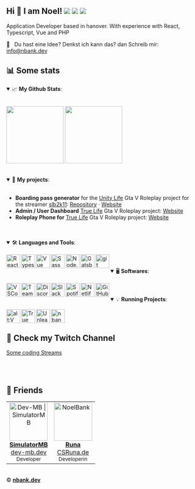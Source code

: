 ## Hi 👋 I am Noel! ![](https://komarev.com/ghpvc/?username=noelbank&color=4d2860) ![](https://hit.yhype.me/github/profile?user_id=24194246) ![](https://img.shields.io/twitch/status/noelbank?color=%23533264)  

Application Developer based in hanover. With experience with React, Typescript, Vue and PHP

📧&nbsp;&nbsp; Du hast eine Idee? Denkst ich kann das? dan Schreib mir: 	<a href="mailto:info@nbank.dev">info@nbank.dev</a>


## 📊 Some stats

<details open>
 <summary> 📈  <b>My Github Stats</b>: </summary>
<br />
<p align = "left">
  <img height="150em" src="https://github-readme-stats.vercel.app/api/?username=noelbank&theme=react&count_private=true&include_all_commits=true" />
  <img height="150em" src="https://github-readme-stats.vercel.app/api/top-langs?username=noelbank&show_icons=true&theme=react&count_private=true&layout=compact&hide=java,html,handlebars" />
</p>
</details>
<br />
<details open>
 <summary> 📕  <b>My projects</b>: </summary>
<br />
<ul>
 <li><b>Boarding pass generator</b> for the <a href="https://unity-life.de/">Unity Life</a> Gta V Roleplay project for the streamer <a href="https://www.twitch.tv/slb2k11">slb2k11</a>: <a href="https://github.com/NoelBank/slb2k11-boardingpass">Repository</a> ·  <a href="http://slb2k11.nbank.dev/?ref=nbank-github">Website</a></li>
  <li><b>Admin / User Dashboard</b> <a href="https://truelife-rp.de/">True Life</a> Gta V Roleplay project: <a href="http://dashboard.truelife-rp.de/?ref=nbank-github">Website</a></li>
   <li><b>Roleplay Phone for</b> <a href="https://truelife-rp.de/">True Life</a> Gta V Roleplay project: <a href="http://truelife-rp.de/?ref=nbank-github">Website</a></li>
 </ul>

</details>
<br />
<br />

<details open>
 <summary> 🛠️   <b>Languages and Tools</b>: </summary>
<br />
<a href="#" target="_blank"><img align="left" alt="React" width="36px" src="https://cdn.nbank.dev/images/react.png" /></a>
<a href="#" target="_blank"><img align="left" alt="Typescript" width="36px" src="https://cdn.nbank.dev/images/typescript.svg" /></a>
<a href="#" target="_blank"><img align="left" alt="Vue" width="36px" src="https://cdn.nbank.dev/images/vue.png" /></a>
<a href="#" target="_blank"><img align="left" alt="Sass" width="36px" src="https://cdn.nbank.dev/images/sass.png" /></a>
<a href="#" target="_blank"><img align="left" alt="Node.JS" width="36px" src="https://cdn.nbank.dev/images/node.png" /></a>
<a href="#" target="_blank"><img align="left" alt="GatsbyJS" width="36px" src="https://cdn.nbank.dev/images/gatsby.svg" /></a>
<a href="#" target="_blank"> <img align="left" alt="git" width="36px" src="https://cdn.nbank.dev/images/git.png"/></a>
</details>
<br />
<br />


<details open>
 <summary> 🖥️   <b>Softwares</b>: </summary>
<br>
<a href="#" target="_blank"><img align="left" alt="VSCode" width="36px" src="https://cdn.nbank.dev/images/vscode.png" /></a>
<a href="#" target="_blank"><img align="left" alt="Teamspeak" width="36px" src="https://cdn.nbank.dev/images/teamspeak.png" /></a>
<a href="#" target="_blank"><img align="left" alt="Discord" width="36px" src="https://cdn.nbank.dev/images/discord.png" /></a>
<a href="#" target="_blank"><img align="left" alt="Slack" width="36px" src="https://cdn.nbank.dev/images/slack.png" /></a>
<a href="#" target="_blank"><img align="left" alt="Spotify" width="36px" src="https://cdn.nbank.dev/images/spotify.png" /></a>
<a href="#" target="_blank"><img align="left" alt="Netlify" width="36px" src="https://cdn.nbank.dev/images/netlify.png" /></a>
<a href="https://github.com/noelbank/" target="_blank"> <img align="left" alt="GitHub" width="36px" src="https://cdn.nbank.dev/images/github.png"/></a>
</details>

<br />
<br />

<details open>
 <summary> 💡  <b>Running Projects</b>: </summary>
<br>
<a href="https://altv.mp/#/" target="_blank"> <img align="left" alt="alt:V" width="36px" src="https://cdn.nbank.dev/images/altv.svg"/></a>
<a href="https://truelife-rp.de" target="_blank"> <img align="left" alt="True Life" width="36px" src="https://cdn.nbank.dev/images/truelife.png"/></a>
<a href="https://unleashed-life.de" target="_blank"> <img align="left" alt="Unleashed Life" width="36px" src="https://cdn.nbank.dev/images/ul.png"/></a>
<a href="https://nbank.dev" target="_blank"> <img align="left" alt="nbank.dev" height="36px" src="https://cdn.nbank.one/nb_adtYPXZxnPyI.png"/></a>
</details>

<br />
<br />

## 🎥 Check my Twitch Channel 

[Some coding Streams](https://twitch.nbank.dev)

<br />
<br />

## 👾 Friends

<table>
  <tr>
    <td align="center">
      <a href="https://github.com/dev-mb"><img src="https://avatars.githubusercontent.com/u/50833616" width="100px;" id="profile-image" alt="Dev-MB | SimulatorMB"/><br/>
        <sub><b><a href="https://github.com/dev-mb">SimulatorMB</b></a></sub><br /><a href="https://dev-mb.dev">dev-mb.dev</a></br><small>Developer</small>
    </td>
    <td align="center">
      <a href="https://github.com/csruna"><img src="https://avatars.githubusercontent.com/u/58478174?v=4" width="100px;" id="profile-image" alt="NoelBank"/><br/>
        <sub><b><a href="https://github.com/NoelBank">Runa</b></a></sub><br /><a href="https://csruna.de">CSRuna.de</a></br><small>Developerin</small>
    </td>
  </tr>
</table>

<br />
© <a href="https://nbank.dev"><b>nbank.dev</b></a>
